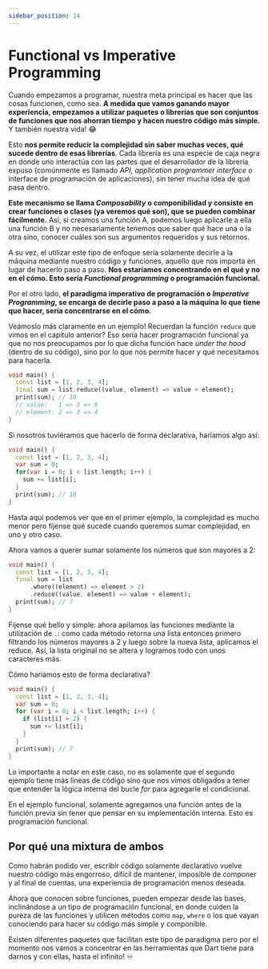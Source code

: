 ```yaml
---
sidebar_position: 14
---
```


# Functional vs Imperative Programming

Cuando empezamos a programar, nuestra meta principal es hacer que las cosas funcionen, como sea. __A medida que vamos ganando mayor experiencia, empezamos a utilizar paquetes o librerías que son conjuntos de funciones que nos ahorran tiempo y hacen nuestro código más simple.__ Y también nuestra vida! 😂

Esto __nos permite reducir la complejidad sin saber muchas veces, qué sucede dentro de esas librerías__. Cada librería es una especie de caja negra en donde uno interactúa con las partes que el desarrollador de la librería expuso (comúnmente es llamado _API, application programmer interface_ o interface de programación de aplicaciones), sin tener mucha idea de qué pasa dentro.

__Este mecanismo se llama _Composability_ o componibilidad y consiste en crear funciones o clases (ya veremos qué son), que se pueden combinar fácilmente.__ Así, si creamos una función A, podemos luego aplicarle a ella una función B y no necesariamente tenemos que saber qué hace una o la otra sino, conocer cuáles son sus argumentos requeridos y sus retornos.

A su vez, el utilizar este tipo de enfoque sería solamente decirle a la máquina mediante nuestro código y funciones, aquello que nos importa en lugar de hacerlo paso a paso. __Nos estaríamos concentrando en el qué y no en el cómo. Esto sería _Functional programming_ o programación funcional.__

Por el otro lado, __el paradigma imperativo de programación o _Imperative Programming_, se encarga de decirle paso a paso a la máquina lo que tiene que hacer, sería concentrarse en el cómo.__

Veámoslo más claramente en un ejemplo! Recuerdan la función `reduce` que vimos en el capítulo anterior? Eso sería hacer programación funcional ya que no nos preocupamos por lo que dicha función hace _under the hood_ (dentro de su código), sino por lo que nos permite hacer y qué necesitamos para hacerla.

```dart
void main() {
  const list = [1, 2, 3, 4];
  final sum = list.reduce((value, element) => value + element);
  print(sum); // 10
  // value:   1 => 3 => 6
  // element: 2 => 3 => 4
}
```

Si nosotros tuviéramos que hacerlo de forma declarativa, haríamos algo así:

```dart
void main() {
  const list = [1, 2, 3, 4];
  var sum = 0;
  for(var i = 0; i < list.length; i++) {
    sum += list[i];
  }
  print(sum); // 10
}
```

Hasta aquí podemos ver que en el primer ejemplo, la complejidad es mucho menor pero fíjense qué sucede cuando queremos sumar complejidad, en uno y otro caso.

Ahora vamos a querer sumar solamente los números que son mayores a 2:

```dart
void main() {
  const list = [1, 2, 3, 4];
  final sum = list
      .where((element) => element > 2)
      .reduce((value, element) => value + element);
  print(sum); // 7
}
```

Fíjense qué bello y simple: ahora apilamos las funciones mediante la utilización de `.`: como cada método retorna una lista entonces primero filtrando los números mayores a 2 y luego sobre la nueva lista, aplicamos el reduce. Así, la lista original no se altera y logramos todo con unos caracteres más.

Cómo haríamos esto de forma declarativa?

```dart
void main() {
  const list = [1, 2, 3, 4];
  var sum = 0;
  for (var i = 0; i < list.length; i++) {
    if (list[i] > 2) {
      sum += list[i];
    }
  }
  print(sum); // 7
}
```

Lo importante a notar en este caso, no es solamente que el segundo ejemplo tiene más líneas de código sino que nos vimos obligados a tener que entender la lógica interna del bucle _for_ para agregarle el condicional.

En el ejemplo funcional, solamente agregamos una función antes de la función previa sin tener que pensar en su implementación interna. Esto es programación funcional.

## Por qué una mixtura de ambos

Como habrán podido ver, escribir código solamente declarativo vuelve nuestro código más engorroso, difícil de mantener, imposible de componer y al final de cuentas, una experiencia de programación menos deseada.

Ahora que conocen sobre funciones, pueden empezar desde las bases, inclinándose a un tipo de programación funcional, en donde cuiden la pureza de las funciones y utilicen métodos como `map`, `where` o los que vayan conociendo para hacer su código más simple y componible.

Existen diferentes paquetes que facilitan este tipo de paradigma pero por el momento nos vamos a concentrar en las herramientas que Dart tiene para darnos y con ellas, hasta el infinito! ♾️

